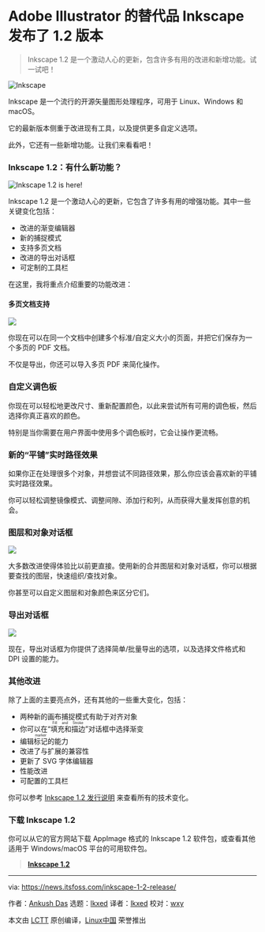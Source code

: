[#]: subject: "Adobe Illustrator Alternative Inkscape Releases Version 1.2"
[#]: via: "https://news.itsfoss.com/inkscape-1-2-release/"
[#]: author: "Ankush Das https://news.itsfoss.com/author/ankush/"
[#]: collector: "lkxed"
[#]: translator: "lkxed"
[#]: reviewer: "wxy"
[#]: publisher: "wxy"
[#]: url: "https://linux.cn/article-14615-1.html"

Adobe Illustrator 的替代品 Inkscape 发布了 1.2 版本
======

> Inkscape 1.2 是一个激动人心的更新，包含许多有用的改进和新增功能。试一试吧！

![Inkscape][1]

Inkscape 是一个流行的开源矢量图形处理程序，可用于 Linux、Windows 和 macOS。

它的最新版本侧重于改进现有工具，以及提供更多自定义选项。

此外，它还有一些新增功能。让我们来看看吧！

### Inkscape 1.2：有什么新功能？

![Inkscape 1.2 is here!][2]

Inkscape 1.2 是一个激动人心的更新，它包含了许多有用的增强功能。其中一些关键变化包括：

* 改进的渐变编辑器
* 新的捕捉模式
* 支持多页文档
* 改进的导出对话框
* 可定制的工具栏

在这里，我将重点介绍重要的功能改进：

#### 多页文档支持

![][4]

你现在可以在同一个文档中创建多个标准/自定义大小的页面，并把它们保存为一个多页的 PDF 文档。

不仅是导出，你还可以导入多页 PDF 来简化操作。

### 自定义调色板

你现在可以轻松地更改尺寸、重新配置颜色，以此来尝试所有可用的调色板，然后选择你真正喜欢的颜色。

特别是当你需要在用户界面中使用多个调色板时，它会让操作更流畅。

### 新的“平铺”实时路径效果

如果你正在处理很多个对象，并想尝试不同路径效果，那么你应该会喜欢新的平铺实时路径效果。

你可以轻松调整镜像模式、调整间隙、添加行和列，从而获得大量发挥创意的机会。

### 图层和对象对话框

![][5]

大多数改进使得体验比以前更直接。使用新的合并图层和对象对话框，你可以根据要查找的图层，快速组织/查找对象。

你甚至可以自定义图层和对象颜色来区分它们。

### 导出对话框

![][6]

现在，导出对话框为你提供了选择简单/批量导出的选项，以及选择文件格式和 DPI 设置的能力。

### 其他改进

除了上面的主要亮点外，还有其他的一些重大变化，包括：

* 两种新的画布捕捉模式有助于对齐对象
* 你可以在“<ruby>填充和描边<rt>Fill and Stroke</rt></ruby>”对话框中选择渐变
* 编辑<ruby>标记<rt>marker</rt></ruby>的能力
* 改进了与扩展的兼容性
* 更新了 SVG 字体编辑器
* 性能改进
* 可配置的工具栏

你可以参考 [Inkscape 1.2 发行说明][7] 来查看所有的技术变化。

### 下载 Inkscape 1.2

你可以从它的官方网站下载 AppImage 格式的 Inkscape 1.2 软件包，或查看其他适用于 Windows/macOS 平台的可用软件包。

> **[Inkscape 1.2][8]**

--------------------------------------------------------------------------------

via: https://news.itsfoss.com/inkscape-1-2-release/

作者：[Ankush Das][a]
选题：[lkxed][b]
译者：[lkxed](https://github.com/lkxed)
校对：[wxy](https://github.com/wxy)

本文由 [LCTT](https://github.com/LCTT/TranslateProject) 原创编译，[Linux中国](https://linux.cn/) 荣誉推出

[a]: https://news.itsfoss.com/author/ankush/
[b]: https://github.com/lkxed
[1]: https://news.itsfoss.com/wp-content/uploads/2022/05/inkscape-1-2.jpg
[2]: https://youtu.be/1U4hVbvRr_g
[4]: https://news.itsfoss.com/wp-content/uploads/2022/05/inkscape-1-2-multi-document.jpg
[5]: https://news.itsfoss.com/wp-content/uploads/2022/05/inkscape-1-2layers-objects-1024x593.jpg
[6]: https://news.itsfoss.com/wp-content/uploads/2022/05/inkscape1-2-export-1024x688.jpg
[7]: https://media.inkscape.org/media/doc/release_notes/1.2/Inkscape_1.2.html
[8]: https://inkscape.org/release/inkscape-1.2/
